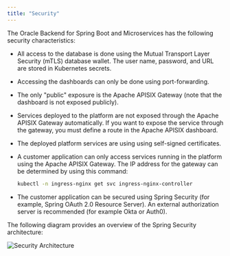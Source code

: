 ```yaml
---
title: "Security"
---
```


The Oracle Backend for Spring Boot and Microservices has the following security characteristics:

- All access to the database is done using the Mutual Transport Layer Security (mTLS) database wallet. The user name, password, and URL are
  stored in Kubernetes secrets.

- Accessing the dashboards can only be done using port-forwarding.

- The only "public" exposure is the Apache APISIX Gateway (note that the dashboard is not exposed publicly).

- Services deployed to the platform are not exposed through the Apache APISIX Gateway automatically.  If you want to expose the service
  through the gateway, you must define a route in the Apache APISIX dashboard.

- The deployed platform services are using using self-signed certificates.

- A customer application can only access services running in the platform using the Apache APISIX Gateway. The IP address for the gateway
  can be determined by using this command:

    ```bash
    kubectl -n ingress-nginx get svc ingress-nginx-controller
    ```

- The customer application can be secured using Spring Security (for example, Spring OAuth 2.0 Resource Server). An external authorization
  server is recommended (for example Okta or Auth0).

The following diagram provides an overview of the Spring Security architecture:

![Security Architecture](../ebaas-security-architecture.png)

